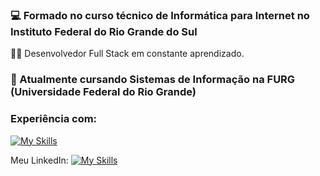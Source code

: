 ### 💻 Formado no curso técnico de Informática para Internet no Instituto Federal do Rio Grande do Sul
👨‍💻 Desenvolvedor Full Stack em constante aprendizado.


### 🌱 Atualmente cursando Sistemas de Informação na FURG (Universidade Federal do Rio Grande)

### Experiência com:
[![My Skills](https://skillicons.dev/icons?i=js,php,py,nodejs,html,css,postgresql,mysql,photoshop)](https://skillicons.dev)

Meu LinkedIn: [![My Skills](https://skillicons.dev/icons?i=linkedin)](https://skillicons.dev)
<!--
**murillodominguez/murillodominguez** is a ✨ _special_ ✨ repository because its `README.md` (this file) appears on your GitHub profile.

Here are some ideas to get you started:

- 🔭 I’m currently working on ...
- 🌱 I’m currently learning ...
- 👯 I’m looking to collaborate on ...
- 🤔 I’m looking for help with ...
- 💬 Ask me about ...
- 📫 How to reach me: ...
- 😄 Pronouns: ...
- ⚡ Fun fact: ...
-->
